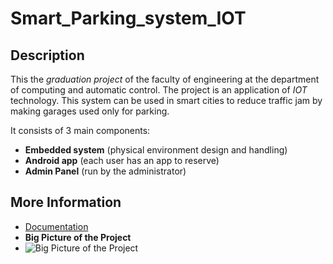 # Smart_Parking_system_IOT

## Description
This the *graduation project* of the faculty of engineering at the department of computing and automatic control.
The project is an application of *IOT* technology. This system can be used in smart cities to reduce traffic jam by making garages used only for parking. 

It consists of 3 main components:
* **Embedded system** (physical environment design and handling)
* **Android app** (each user has an app to reserve)
* **Admin Panel** (run by the administrator)

## More Information
* [Documentation]()
* **Big Picture of the Project**
* ![Big Picture of the Project](http://i66.tinypic.com/n3re9w.png)

